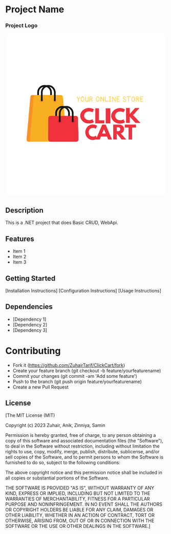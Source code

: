 # Project Name
### Project Logo
![CLICKCART](https://raw.githubusercontent.com/ZuhairTarif/ClickCart/ab578d96fe4fe9264ca4749b380dc2fe8937ea9b/logos/ClickCart1.svg)


## Description
This is a .NET project that does Basic CRUD, WebApi.

## Features
* Item 1
* Item 2
* Item 3

## Getting Started
[Installation Instructions]
[Configuration Instructions]
[Usage Instructions]

## Dependencies
* [Dependency 1]
* [Dependency 2]
* [Dependency 3]

# Contributing
* Fork it (https://github.com/ZuhairTarif/ClickCart/fork)
* Create your feature branch (git checkout -b feature/yourfeaturename)
* Commit your changes (git commit -am 'Add some feature')
* Push to the branch (git push origin feature/yourfeaturename)
* Create a new Pull Request

## License
[The MIT License (MIT)

Copyright (c) 2023 Zuhair, Anik, Zinniya, Samin

Permission is hereby granted, free of charge, to any person obtaining a copy of this software and associated documentation files (the "Software"), to deal in the Software without restriction, including without limitation the rights to use, copy, modify, merge, publish, distribute, sublicense, and/or sell copies of the Software, and to permit persons to whom the Software is furnished to do so, subject to the following conditions:

The above copyright notice and this permission notice shall be included in all copies or substantial portions of the Software.

THE SOFTWARE IS PROVIDED "AS IS", WITHOUT WARRANTY OF ANY KIND, EXPRESS OR IMPLIED, INCLUDING BUT NOT LIMITED TO THE WARRANTIES OF MERCHANTABILITY, FITNESS FOR A PARTICULAR PURPOSE AND NONINFRINGEMENT. IN NO EVENT SHALL THE AUTHORS OR COPYRIGHT HOLDERS BE LIABLE FOR ANY CLAIM, DAMAGES OR OTHER LIABILITY, WHETHER IN AN ACTION OF CONTRACT, TORT OR OTHERWISE, ARISING FROM, OUT OF OR IN CONNECTION WITH THE SOFTWARE OR THE USE OR OTHER DEALINGS IN THE SOFTWARE.]